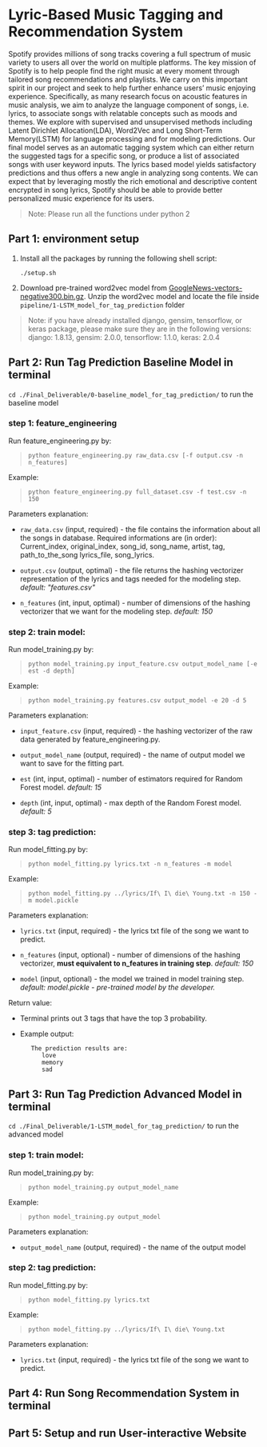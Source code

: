 Lyric-Based Music Tagging and Recommendation System
===================================================

Spotify provides millions of song tracks covering a full spectrum of music variety to users all over the world on multiple platforms. The key mission of Spotify is to help people find the right music at every moment through tailored song recommendations and playlists. We carry on this important spirit in our project and seek to help further enhance users’ music enjoying experience. Specifically, as many research focus on acoustic features in music analysis, we aim to analyze the language component of songs, i.e. lyrics, to associate songs with relatable concepts such as moods and themes. We explore with supervised and unsupervised methods including Latent Dirichlet Allocation(LDA), Word2Vec and Long Short-Term Memory(LSTM) for language processing and for modeling predictions. Our final model serves as an automatic tagging system which can either return the suggested tags for a specific song, or produce a list of associated songs with user keyword inputs. The lyrics based model yields satisfactory predictions and thus offers a new angle in analyzing song contents. We can expect that by leveraging mostly the rich emotional and descriptive content encrypted in song lyrics, Spotify should be able to provide better personalized music experience for its users.



> Note: Please run all the functions under python 2

Part 1: environment setup
-------------------------


1. Install all the packages by running the following shell script:

    ``./setup.sh``

2. Download pre-trained word2vec model from [GoogleNews-vectors-negative300.bin.gz](https://drive.google.com/file/d/0B7XkCwpI5KDYNlNUTTlSS21pQmM/edit?usp=sharing). 
Unzip the word2vec model and locate the file inside `pipeline/1-LSTM_model_for_tag_prediction` folder

> Note: if you have already installed django, gensim, tensorflow, or keras package, please make sure they are in the following versions: django: 1.8.13,  gensim: 2.0.0,  tensorflow: 1.1.0,  keras: 2.0.4
    
Part 2: Run Tag Prediction Baseline Model in terminal
--------------------------------------------------
`cd ./Final_Deliverable/0-baseline_model_for_tag_prediction/` to run the baseline model


### step 1: feature_engineering

Run feature_engineering.py by:
>``python feature_engineering.py raw_data.csv [-f output.csv -n n_features]``

Example:
> ``python feature_engineering.py full_dataset.csv -f test.csv -n 150``

Parameters explanation: 

- `raw_data.csv` (input, required) - the file contains the information about all the songs in database. Required informations are (in order): Current_index, original_index, song_id, song_name, artist, tag, path_to_the_song lyrics_file, song_lyrics.

- `output.csv` (output, optimal) - the file returns the hashing vectorizer representation of the lyrics and tags needed for the modeling step. *default: "features.csv"*

- `n_features` (int, input, optimal) - number of dimensions of the hashing vectorizer that we want for the modeling step. *default: 150*


### step 2: train model:
Run model_training.py by:
> ``python model_training.py input_feature.csv output_model_name [-e est -d depth]``

Example:
> ``python model_training.py features.csv output_model -e 20 -d 5``

Parameters explanation:

- `input_feature.csv` (input, required) - the hashing vectorizer of the raw data generated by feature_engineering.py.

- `output_model_name` (output, required) - the name of output model we want to save for the fitting part.

- `est` (int, input, optimal) - number of estimators required for Random Forest model. *default: 15*

- `depth` (int, input, optimal) - max depth of the Random Forest model. *default: 5*



### step 3:  tag prediction:
Run model_fitting.py by:
> ``python model_fitting.py lyrics.txt -n n_features -m model``

Example:
> ``python model_fitting.py ../lyrics/If\ I\ die\ Young.txt -n 150 -m model.pickle``

Parameters explanation:
- `lyrics.txt` (input, required) - the lyrics txt file of the song we want to predict.

- `n_features` (input, optional) - number of dimensions of the hashing vectorizer, **must equivalent to n_features in training step**. *default: 150*

- `model` (input, optional) - the model we trained in model training step. *default: model.pickle - pre-trained model by the developer.*

Return value: 
- Terminal prints out 3 tags that have the top 3 probability.
- Example output: 

         The prediction results are:
            love
            memory
            sad




Part 3: Run Tag Prediction Advanced Model in terminal
------------------------------------------------------
`cd ./Final_Deliverable/1-LSTM_model_for_tag_prediction/` to run the advanced model

### step 1: train model:
Run model_training.py by:
> ``python model_training.py output_model_name``

Example:
> ``python model_training.py output_model``

Parameters explanation:
- `output_model_name` (output, required) - the name of the output model


### step 2: tag prediction:
Run model_fitting.py by:
> ``python model_fitting.py lyrics.txt``

Example:
> ``python model_fitting.py ../lyrics/If\ I\ die\ Young.txt``

Parameters explanation:
- `lyrics.txt` (input, required) - the lyrics txt file of the song we want to predict.




Part 4: Run Song Recommendation System in terminal
------------------------------------------------------

Part 5: Setup and run User-interactive Website
--------------------------------------------------